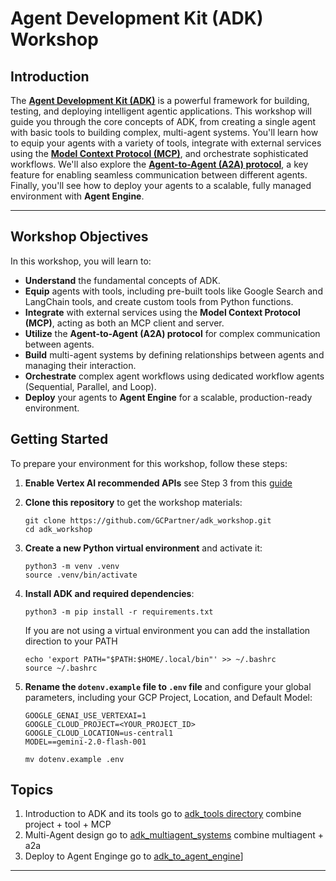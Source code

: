 # Agent Development Kit (ADK) Workshop

## Introduction
The [**Agent Development Kit (ADK)**](https://google.github.io/adk-docs/) is a powerful framework for building, testing, and deploying intelligent agentic applications. This workshop will guide you through the core concepts of ADK, from creating a single agent with basic tools to building complex, multi-agent systems. You'll learn how to equip your agents with a variety of tools, integrate with external services using the [**Model Context Protocol (MCP)**](https://modelcontextprotocol.io/overview), and orchestrate sophisticated workflows. We'll also explore the [**Agent-to-Agent (A2A) protocol**](https://a2a-protocol.org/latest/), a key feature for enabling seamless communication between different agents. Finally, you'll see how to deploy your agents to a scalable, fully managed environment with **Agent Engine**.

---

## Workshop Objectives
In this workshop, you will learn to:

* **Understand** the fundamental concepts of ADK.
* **Equip** agents with tools, including pre-built tools like Google Search and LangChain tools, and create custom tools from Python functions.
* **Integrate** with external services using the **Model Context Protocol (MCP)**, acting as both an MCP client and server.
* **Utilize** the **Agent-to-Agent (A2A) protocol** for complex communication between agents.
* **Build** multi-agent systems by defining relationships between agents and managing their interaction.
* **Orchestrate** complex agent workflows using dedicated workflow agents (Sequential, Parallel, and Loop).
* **Deploy** your agents to **Agent Engine** for a scalable, production-ready environment.

## Getting Started

To prepare your environment for this workshop, follow these steps:

1.  **Enable Vertex AI recommended APIs** see Step 3 from this [guide](https://cloud.google.com/vertex-ai/docs/start/cloud-environment#set_up_a_project)
2.  **Clone this repository** to get the workshop materials:
    ```
    git clone https://github.com/GCPartner/adk_workshop.git
    cd adk_workshop
    ```
3.  **Create a new Python virtual environment** and activate it:
    ```
    python3 -m venv .venv
    source .venv/bin/activate
    ```
4.  **Install ADK and required dependencies**:
    ```
    python3 -m pip install -r requirements.txt
    ```
    If you are not using a virtual environment you can add the installation direction to your PATH
    ```
    echo 'export PATH="$PATH:$HOME/.local/bin"' >> ~/.bashrc
    source ~/.bashrc
    ```

5.  **Rename the `dotenv.example` file to `.env` file** and configure your global parameters, including your GCP Project, Location, and Default Model:
    ```
    GOOGLE_GENAI_USE_VERTEXAI=1
    GOOGLE_CLOUD_PROJECT=<YOUR_PROJECT_ID>
    GOOGLE_CLOUD_LOCATION=us-central1
    MODEL==gemini-2.0-flash-001
    ```

    
    ```
    mv dotenv.example .env
    ```

## Topics

1. Introduction to ADK and its tools go to [adk_tools directory](adk_tools) combine project + tool + MCP
2. Multi-Agent design go to [adk_multiagent_systems](adk_multiagent_systems) combine multiagent + a2a
3. Deploy to Agent Enginge go to [adk_to_agent_engine](adk_to_agent_engine)]
-----
